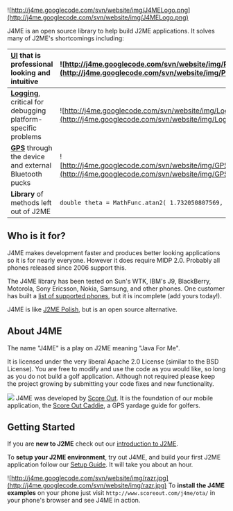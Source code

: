 ![http://j4me.googlecode.com/svn/website/img/J4MELogo.png](http://j4me.googlecode.com/svn/website/img/J4MELogo.png)

J4ME is an open source library to help build J2ME applications.  It solves many of J2ME's shortcomings including:

| **[UI](UI.md)** that is professional looking and intuitive | ![http://j4me.googlecode.com/svn/website/img/ProgressBar.png](http://j4me.googlecode.com/svn/website/img/ProgressBar.png) |
|:-----------------------------------------------------------|:--------------------------------------------------------------------------------------------------------------------------|
| **[Logging](Logging.md)**, critical for debugging platform-specific problems | ![http://j4me.googlecode.com/svn/website/img/LogScreen.png](http://j4me.googlecode.com/svn/website/img/LogScreen.png)     |
| **[GPS](BluetoothGPS.md)** through the device and external Bluetooth pucks | ![http://j4me.googlecode.com/svn/website/img/GPSDemoScreen.png](http://j4me.googlecode.com/svn/website/img/GPSDemoScreen.png) |
| **Library** of methods left out of J2ME                    | `double theta = MathFunc.atan2( 1.732050807569, Math.PI );`                                                               |

## Who is it for? ##

J4ME makes development faster and produces better looking applications so it is for nearly everyone.  However it does require MIDP 2.0.  Probably all phones released since 2006 support this.

The J4ME library has been tested on Sun's WTK, IBM's J9, BlackBerry, Motorola, Sony Ericsson, Nokia, Samsung, and other phones.  One customer has built a [list of supported phones](http://j4me.crickee.net/), but it is incomplete (add yours today!).

J4ME is like [J2ME Polish](http://www.j2mepolish.org/), but is an open source alternative.

## About J4ME ##

The name "J4ME" is a play on J2ME meaning "Java For Me".

It is licensed under the very liberal Apache 2.0 License (similar to the BSD License).  You are free to modify and use the code as you would like, so long as you do not build a golf application.  Although not required please keep the project growing by submitting your code fixes and new functionality.

[![](http://j4me.googlecode.com/svn/website/img/ScoreOutLogo.gif)](http://www.scoreout.com) J4ME was developed by [Score Out](http://www.scoreout.com).  It is the foundation of our mobile application, the [Score Out Caddie](http://www.scoreout.com/products.html#caddie), a GPS yardage guide for golfers.

## Getting Started ##

If you are **new to J2ME** check out our [introduction to J2ME](IntroToJ2ME.md).

To **setup your J2ME environment**, try out J4ME, and build your first J2ME application follow our [Setup Guide](Setup.md).  It will take you about an hour.

![http://j4me.googlecode.com/svn/website/img/razr.jpg](http://j4me.googlecode.com/svn/website/img/razr.jpg) To **install the J4ME examples** on your phone just visit `http://www.scoreout.com/j4me/ota/` in your phone's browser and see J4ME in action.